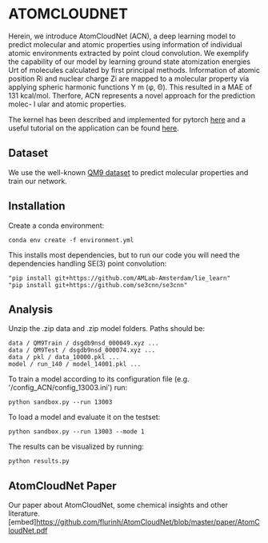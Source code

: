 # ATOMCLOUDNET

Herein, we introduce AtomCloudNet (ACN), a deep learning model to predict molecular and atomic properties using
information of individual atomic environments extracted by point cloud convolution. We exemplify the capability of our
model by learning ground state atomization energies Urt of molecules calculated by first principal methods. Information
of atomic position Ri and nuclear charge Zi are mapped to a molecular property via applying spheric harmonic functions
Y m (φ, Θ). This resulted in a MAE of 131 kcal/mol. Therfore, ACN represents a novel approach for the prediction molec- l
ular and atomic properties.

The kernel has been described and implemented for pytorch [here](https://github.com/mariogeiger/se3cnn) and a useful tutorial
on the application can be found [here](https://blondegeek.github.io/e3nn_tutorial/).


## Dataset

We use the well-known [QM9 dataset](http://quantum-machine.org/datasets) to predict molecular properties and train our network.

## Installation

Create a conda environment: 
```
conda env create -f environment.yml
```
This installs most dependencies, but to run our code you will need the dependencies handling SE(3) point convolution:
```
"pip install git+https://github.com/AMLab-Amsterdam/lie_learn"
"pip install git+https://github.com/se3cnn/se3cnn"
```


## Analysis

Unzip the .zip data and .zip model folders.
Paths should be:

```
data / QM9Train / dsgdb9nsd_000049.xyz ...
data / QM9Test / dsgdb9nsd_000074.xyz ...
data / pkl / data_10000.pkl ...
model / run_140 / model_14001.pkl ...
```
To train a model according to its configuration file (e.g. '/config_ACN/config_13003.ini') run:
```
python sandbox.py --run 13003
```
To load a model and evaluate it on the testset:
```
python sandbox.py --run 13003 --mode 1
```
The results can be visualized by running:
```
python results.py
```


## AtomCloudNet Paper

Our paper about AtomCloudNet, some chemical insights and other literature.
[embed]https://github.com/flurinh/AtomCloudNet/blob/master/paper/AtomCloudNet.pdf



